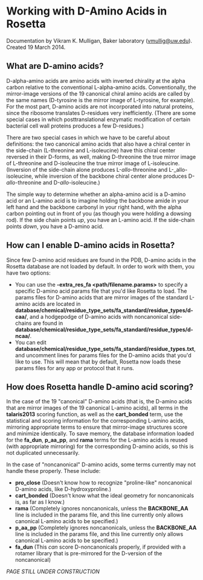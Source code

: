 # Working with D-Amino Acids in Rosetta
Documentation by Vikram K. Mulligan, Baker laboratory (vmullig@uw.edu).  Created 19 March 2014.

## What are D-amino acids?
D-alpha-amino acids are amino acids with inverted chirality at the alpha carbon relative to the conventional L-alpha-amino acids.  Conventionally, the mirror-image versions of the 19 canonical chiral amino acids are called by the same names (D-tyrosine is the mirror image of L-tyrosine, for example).  For the most part, D-amino acids are not incorporated into natural proteins, since the ribosome translates D-residues very inefficiently.  (There are some special cases in which posttranslational enzymatic modification of certain bacterial cell wall proteins produces a few D-residues.)

There are two special cases in which we have to be careful about definitions: the two canonical amino acids that also have a chiral center in the side-chain (L-threonine and L-isoleucine) have this chiral center reversed in their D-forms, as well, making D-threonine the true mirror image of L-threonine and D-isoleucine the true mirror image of L-isoleucine.  (Inversion of the side-chain alone produces L-_allo_-threonine and L-_allo-isoleucine, while inversion of the backbone chiral center alone produces D-_allo_-threonine and D-_allo_-isoleucine.)

The simple way to determine whether an alpha-amino acid is a D-amino acid or an L-amino acid is to imagine holding the backbone amide in your left hand and the backbone carbonyl in your right hand, with the alpha carbon pointing out in front of you (as though you were holding a dowsing rod).  If the side chain points _up_, you have an L-amino acid.  If the side-chain points _down_, you have a D-amino acid.

## How can I enable D-amino acids in Rosetta?
Since few D-amino acid residues are found in the PDB, D-amino acids in the Rosetta database are not loaded by default.  In order to work with them, you have two options:
* You can use the **-extra_res_fa <path/filename.params>** to specify a specific D-amino acid params file that you'd like Rosetta to load.  The params files for D-amino acids that are mirror images of the standard L-amino acids are located in **database/chemical/residue_type_sets/fa_standard/residue_types/d-caa/**, and a hodgepodge of D-amino acids with noncanonical side-chains are found in **database/chemical/residue_type_sets/fa_standard/residue_types/d-ncaa/**.
* You can edit **database/chemical/residue_type_sets/fa_standard/residue_types.txt**, and uncomment lines for params files for the D-amino acids that you'd like to use.  This will mean that by default, Rosetta now loads these params files for any app or protocol that it runs.

## How does Rosetta handle D-amino acid scoring?
In the case of the 19 "canonical" D-amino acids (that is, the D-amino acids that are mirror images of the 19 canonical L-amino acids), all terms in the **talaris2013** scoring function, as well as the **cart_bonded** term, use the statistical and scoring information for the corresponding L-amino acids, mirroring appropriate terms to ensure that mirror-image structures score and minimize identically.  To save memory, the database information loaded for the **fa_dun**, **p_aa_pp**, and **rama** terms for the L-amino acids is reused (with appropriate mirroring) for the corresponding D-amino acids, so this is not duplicated unnecessarily.

In the case of "noncanonical" D-amino acids, some terms currently may not handle these properly.  These include:
* **pro_close** (Doesn't know how to recognize "proline-like" noncanonical D-amino acids, like D-hydroxyproline.)
* **cart_bonded** (Doesn't know what the ideal geometry for noncanonicals is, as far as I know.)
* **rama** (Completely ignores noncanonicals, unless the **BACKBONE_AA** line is included in the params file, and this line currently only allows canonical L-amino acids to be specified.)
* **p_aa_pp** (Completely ignores noncanonicals, unless the **BACKBONE_AA** line is included in the params file, and this line currently only allows canonical L-amino acids to be specified.)
* **fa_dun** (This _can_ score D-noncanonicals properly, if provided with a rotamer library that is pre-mirrored for the D-version of the noncanonical)

_PAGE STILL UNDER CONSTRUCTION_